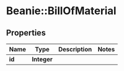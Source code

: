 # Beanie::BillOfMaterial

## Properties
Name | Type | Description | Notes
------------ | ------------- | ------------- | -------------
**id** | **Integer** |  | 


